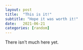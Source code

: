 ```yaml
---
layout: post
title:  "This is it!"
subtitle: "Hope it was worth it!"
date:   2021-06-21 
categories: [random]
---
```

There isn't much here yet.
